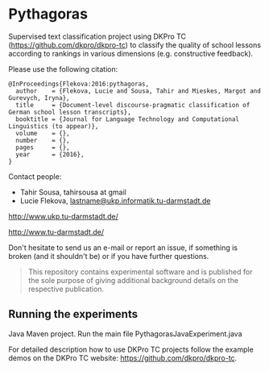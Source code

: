 # Pythagoras

Supervised text classification project using DKPro TC (https://github.com/dkpro/dkpro-tc) to classify the quality of school lessons according to rankings in various dimensions (e.g. constructive feedback). 

Please use the following citation:


```
@InProceedings{Flekova:2016:pythagoras,
  author    = {Flekova, Lucie and Sousa, Tahir and Mieskes, Margot and Gurevych, Iryna},
  title     = {Document-level discourse-pragmatic classification of German school lesson transcripts},
  booktitle = {Journal for Language Technology and Computational Linguistics (to appear)},
  volume    = {},
  number    = {},
  pages     = {},
  year      = {2016},
}
```

Contact people: 

* Tahir Sousa, tahirsousa at gmail
* Lucie Flekova, lastname@ukp.informatik.tu-darmstadt.de

http://www.ukp.tu-darmstadt.de/

http://www.tu-darmstadt.de/


Don't hesitate to send us an e-mail or report an issue, if something is broken (and it shouldn't be) or if you have further questions.

> This repository contains experimental software and is published for the sole purpose of giving additional background details on the respective publication. 

## Running the experiments
Java Maven project. Run the main file PythagorasJavaExperiment.java

For detailed description how to use DKPro TC projects follow the example demos on the DKPro TC website: https://github.com/dkpro/dkpro-tc.

